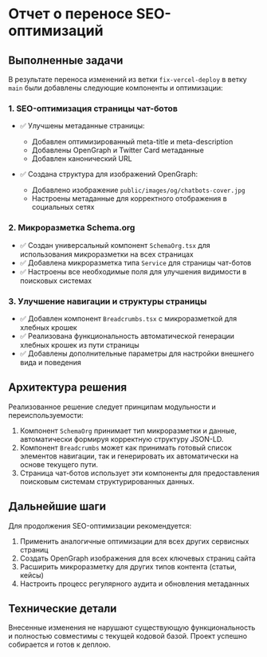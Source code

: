 # Отчет о переносе SEO-оптимизаций

## Выполненные задачи

В результате переноса изменений из ветки `fix-vercel-deploy` в ветку `main` были добавлены следующие компоненты и оптимизации:

### 1. SEO-оптимизация страницы чат-ботов

- ✅ Улучшены метаданные страницы:
  - Добавлен оптимизированный meta-title и meta-description
  - Добавлены OpenGraph и Twitter Card метаданные
  - Добавлен канонический URL
  
- ✅ Создана структура для изображений OpenGraph:
  - Добавлено изображение `public/images/og/chatbots-cover.jpg`
  - Настроены метаданные для корректного отображения в социальных сетях

### 2. Микроразметка Schema.org

- ✅ Создан универсальный компонент `SchemaOrg.tsx` для использования микроразметки на всех страницах
- ✅ Добавлена микроразметка типа `Service` для страницы чат-ботов
- ✅ Настроены все необходимые поля для улучшения видимости в поисковых системах

### 3. Улучшение навигации и структуры страницы

- ✅ Добавлен компонент `Breadcrumbs.tsx` с микроразметкой для хлебных крошек
- ✅ Реализована функциональность автоматической генерации хлебных крошек из пути страницы
- ✅ Добавлены дополнительные параметры для настройки внешнего вида и поведения

## Архитектура решения

Реализованное решение следует принципам модульности и переиспользуемости:

1. Компонент `SchemaOrg` принимает тип микроразметки и данные, автоматически формируя корректную структуру JSON-LD.
2. Компонент `Breadcrumbs` может как принимать готовый список элементов навигации, так и генерировать их автоматически на основе текущего пути.
3. Страница чат-ботов использует эти компоненты для предоставления поисковым системам структурированных данных.

## Дальнейшие шаги

Для продолжения SEO-оптимизации рекомендуется:

1. Применить аналогичные оптимизации для всех других сервисных страниц
2. Создать OpenGraph изображения для всех ключевых страниц сайта
3. Расширить микроразметку для других типов контента (статьи, кейсы)
4. Настроить процесс регулярного аудита и обновления метаданных

## Технические детали

Внесенные изменения не нарушают существующую функциональность и полностью совместимы с текущей кодовой базой. Проект успешно собирается и готов к деплою. 